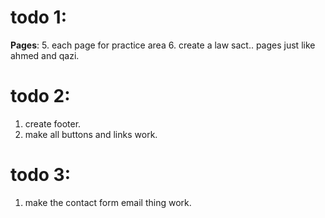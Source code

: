 # todo 1:
**Pages**:
5. each page for practice area
6. create a law sact.. pages just like ahmed and qazi.

# todo 2:
1. create footer.
2. make all buttons and links work.

# todo 3:
1. make the contact form email thing work.



